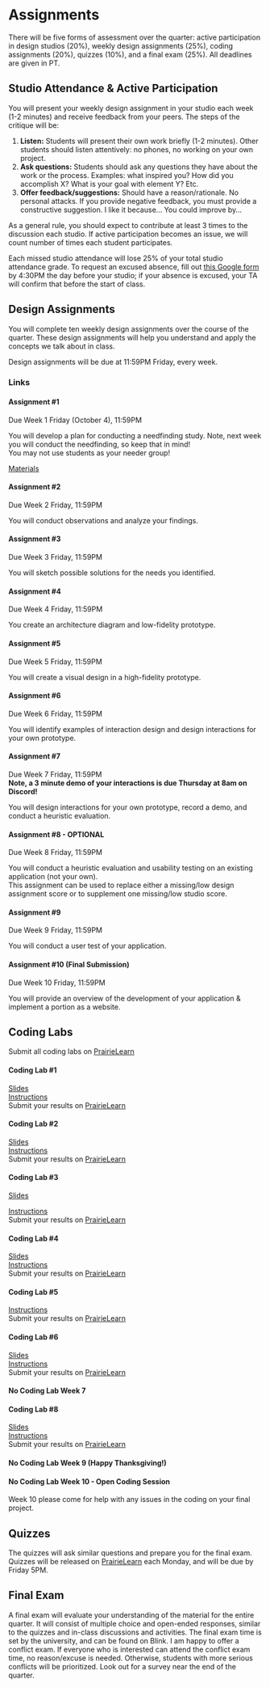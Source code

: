 # Assignments

There will be five forms of assessment over the quarter: active participation in design studios (20%), weekly design assignments (25%), coding assignments (20%), quizzes (10%), and a final exam (25%). All deadlines are given in PT.  

## Studio Attendance  & Active Participation   
You will present your weekly design assignment in your studio each week (1-2 minutes) and receive feedback from your peers. The steps of the critique will be:    
1) **Listen:** Students will present their own work briefly (1-2 minutes). Other students should listen attentively: no phones, no working on your own project.    
2) **Ask questions:** Students should ask any questions they have about the work or the process. Examples: what inspired you? How did you accomplish X? What is your goal with element Y? Etc.   
3) **Offer feedback/suggestions:** Should have a reason/rationale. No personal attacks. If you provide negative feedback, you must provide a constructive suggestion. I like it because… You could improve by…   

   
As a general rule, you should expect to contribute at least 3 times to the discussion each studio. If active participation becomes an issue, we will count number of times each student participates. 

Each missed studio attendance will lose 25% of your total studio attendance grade. To request an excused absence, fill out [this Google form](https://forms.gle/M77m6T62NeBCsPLcA) by 4:30PM the day before your studio; if your absence is excused, your TA will confirm that before the start of class. 

## Design Assignments

You will complete ten weekly design assignments over the course of the quarter. These design assignments will help you understand and apply the concepts we talk about in class.  

Design assignments will be due at 11:59PM Friday, every week. 

### Links

#### Assignment #1
Due Week 1 Friday (October 4), 11:59PM  

You will develop a plan for conducting a needfinding study. Note, next week you will conduct the needfinding, so keep that in mind!   
You may not use students as your needer group!   

[Materials](https://drive.google.com/file/d/1JmKrg75gFlEcPON22ZeYP9DJ_2r15f8z/view?usp=sharing)   

#### Assignment #2
Due Week 2 Friday, 11:59PM   

You will conduct observations and analyze your findings.       

<!--
[Instructions](https://docs.google.com/document/d/1KBe2s9GNwFuY1aQ89Qbt-_EPUbHai-ivlP-lgdmDbZc/edit?usp=sharing)   
[Materials](https://drive.google.com/file/d/1C4wS1ebfbmMwRIxqFiyP-40Ln_vRZr33/view?usp=drive_link)   -->

#### Assignment #3   
Due Week 3 Friday, 11:59PM   

You will sketch possible solutions for the needs you identified.          

<!--
[Instructions](https://docs.google.com/document/d/1lagFlIdlN0dpGQgtR_ytREDWwnOQiFskwua425pMqvQ/edit?usp=sharing)   
[Materials](https://drive.google.com/file/d/120TzpI6lG39vWzKcNr3WIsN6O0DTF-B4/view?usp=drive_link)     -->

#### Assignment #4   
Due Week 4 Friday, 11:59PM   

You create an architecture diagram and low-fidelity prototype.           

<!--
[Instructions](https://docs.google.com/document/d/18AqOm0jqx5qzHDpHolhnFmm_omsYep_b3fZ_czbnXgg/edit?usp=sharing)    
[(Optional) Materials](https://drive.google.com/file/d/1MlFAo7Ka9NNhS16DeVXNJmqXRVqd_Exu/view?usp=drive_link)   -->

#### Assignment #5
Due Week 5 Friday, 11:59PM

You will create a visual design in a high-fidelity prototype.      

<!--
[Instructions](https://docs.google.com/document/d/1_NbR9TsVBq5aruLEiy6Pts5PpoLP3gX5GRwX0Jh-rU4/edit?usp=sharing)    
[(Optional) Materials](https://drive.google.com/file/d/1BBlxi9aJmm0bwk-lI7dgwL-ERA079iJc/view?usp=drive_link)  --> 

#### Assignment #6   
Due Week 6 Friday, 11:59PM   

You will identify examples of interaction design and design interactions for your own prototype.   
  
<!-- Note, this assignment is optional and is intended for students who joined the class late and missed the first 1-2 design assignments.

[Instructions](https://docs.google.com/document/d/19pxaqOzsWlHvusqWgkkVtZdgNkxZVw-xVorJHO2A5L8/edit?usp=sharing)   -->

#### Assignment #7   
Due Week 7 Friday, 11:59PM   
**Note, a 3 minute demo of your interactions is due Thursday at 8am on Discord!**   

You will design interactions for your own prototype, record a demo, and conduct a heuristic evaluation.    

<!-- [Instructions](https://docs.google.com/document/d/1Kzcb2fcSCdk1JpTLnV_OMwTfuXd2TwNp2DF_WWmZ9Ww/edit?usp=sharing)   -->

#### Assignment #8 - OPTIONAL   
Due Week 8 Friday, 11:59PM   

You will conduct a heuristic evaluation and usability testing on an existing application (not your own).       
This assignment can be used to replace either a missing/low design assignment score or to supplement one missing/low studio score.      

<!--
[Instructions](https://docs.google.com/document/d/1Qcm0QSWObYGQSkPO_5YgVYUl3uLEi61t9R8FVFOFAB4/edit?usp=sharing)   -->

#### Assignment #9    
Due Week 9 Friday, 11:59PM    

You will conduct a user test of your application.      

<!-- [Instructions](https://docs.google.com/document/d/1yDeHKnBoFRPAy0iW1lMskdNYTSF73OuJyZCWKqOxsoA/edit?usp=sharing)    -->


#### Assignment #10 (Final Submission)
Due Week 10 Friday, 11:59PM 

You will provide an overview of the development of your application & implement a portion as a website.  

<!--
[Instructions](https://docs.google.com/document/d/1GcvxMZ7_ihoFjwwzi_eOzZzZ44d2wEp4f56A3wM2ddo/edit?usp=sharing)

-->

<!--
#### Assignment #3 
Due Friday October 7, 11:59PM   

You will conduct observations and analyze your findings.        
Will be released Monday October 3.  

[Instructions](https://docs.google.com/document/d/1ItD3q_uJKi2yv2CJAlFe3eI1kH-Hvdrp_F0VpptrZCE/edit?usp=sharing), [Rubric](https://docs.google.com/document/d/1cbY5dA84rzyzzQaDTvHo5kbgaW36I5LQSaDml1mAo_o/edit?usp=sharing), and [Templates](https://drive.google.com/drive/folders/1Zpq602P_8BHOimPo6Ul5c4qyv2Mh9BYf?usp=sharing)

#### Assignment #3
Due Friday October 15, 11:59PM   

You will sketch possible solutions for the needs you identified.        
Will be released Monday October 7.  

[Instructions and Rubric](https://docs.google.com/document/d/1-vAP14w8XsAzl1puRHVVDSHhGaJ2rcNDyfSXr_Wk1IY/edit?usp=sharing)


#### Assignment #4
Due Friday October 21, 11:59PM   

You will create an architecture diagram and low-fidelity prototype either of or to support your solution.        
Will be released Monday October 17.  

[Instructions and Rubric](https://docs.google.com/document/d/1SwIGVOvrpv2KGslgxCNvh0v4zeZXscNu_KrBqAJgJ8o/edit?usp=sharing)


#### Assignment #5
Due Friday October 28, 11:59PM   

You will create low-fidelity prototypes of interactions in your solution. During studio only.           

[Instructions and Rubric](https://docs.google.com/document/d/1i1MwKyfyfTq77hmWvDUn9qAbm01DXu7nZfl3lQIY1Mg/edit?usp=sharing)

#### Assignment #6   
Due Friday November 4, 11:59PM  

You will create medium to high-fidelity prototypes of the visual design of some part of your solution.  

[Instructions and Rubric](https://docs.google.com/document/d/1z-ZJKr9lIQOmlzhN_lOYKMDq83-tBjlrH6L6w1iVLWQ/edit?usp=sharing)  

#### Assignment #7   
Due Thursday November 10, 11:59PM  

You will find and analyze an example of a dark pattern.  

[Instructions and Rubric](https://docs.google.com/document/d/1KJYfWpoRGtZtPlIvUNS91hw_EZpJkFtUQbZtAZoicQE/edit?usp=sharing)  

#### Assignment #8   
Due Friday November 18, 11:59PM  

You will brainstorm a no-interface solution to one of your needfinding problems.    
Note: due to the student worker strike, this assignment will be peer graded.   

[Instructions and Rubric](https://docs.google.com/document/d/1D4sdrL0BGtqEATjX6_u1Y3d1e70NdEnMfSA5QYvQiwQ/edit?usp=sharing)  

#### Assignment #9   
Due Friday December 2, 11:59PM  

You will plan user testing for your tool or system.     

[Instructions and Rubric](https://docs.google.com/document/d/1YER0AcptYVQfVK-Wl6NZIJddqFPzhF9vXnRR49aV8zg/edit?usp=sharing)  
-->

## Coding Labs

Submit all coding labs on [PrairieLearn](https://us.prairielearn.com/pl/course_instance/165782)    

#### Coding Lab #1

[Slides](https://drive.google.com/file/d/13-V6r0Co6R36FqBstnh8FN3hF_XUhqPt/view?usp=drive_link)    
[Instructions](https://docs.google.com/document/d/1Vw_FP30RpA4RJIafceWIcOg2oDhlk_1bRuqGWPKcDKQ/edit?usp=sharing)    
Submit your results on [PrairieLearn](https://us.prairielearn.com)  

#### Coding Lab #2

[Slides](https://drive.google.com/file/d/1iodcRI7mTa1R-eou1qrOxgZ5FyL1gw9e/view?usp=sharing)     
[Instructions](https://docs.google.com/document/d/1NXNImg8zl1R0GK8Y9IM2j712zuM892J1xbQnM7SAzdA/edit?usp=drive_link)    
Submit your results on [PrairieLearn](https://us.prairielearn.com)  

#### Coding Lab #3   

[Slides](https://drive.google.com/file/d/1nGdStMezjX7CRQ44YvaMoCT9rEt-ieBl/view?usp=share_link)    
<!--[Lecture Recording](https://drive.google.com/file/d/1mJMeiJQmANY4AU3I6-XQUOL2jHuOF7sk/view?usp=share_link)  --> 
[Instructions](https://docs.google.com/document/d/12ivLXLjBSvvynfy07yLdoSw0VGl9SGYxDgyg-ugsgqE/edit?usp=sharing)   
Submit your results on [PrairieLearn](https://us.prairielearn.com)  

#### Coding Lab #4   

[Slides](https://drive.google.com/file/d/1dypisj0IXGdWkh6ZudbPpLSV0Jyk4EiU/view?usp=drive_link)   
[Instructions](https://docs.google.com/document/d/1tP2r-JYAmiyPys0yfKyShRXUG9u8qh97JvKEhPNMid8/edit?usp=sharing)   
Submit your results on [PrairieLearn](https://us.prairielearn.com)  

#### Coding Lab #5  

[Instructions](https://docs.google.com/document/d/1EmJxAlJeR9kq3LCZiI141mHxGWgwd7pxupG-M5Q01G4/edit?usp=sharing)    
Submit your results on [PrairieLearn](https://us.prairielearn.com)  

#### Coding Lab #6   

[Slides](https://drive.google.com/file/d/1RL3zyWmj1pjgtm2uXzkMPzVzl4knhNOM/view?usp=drive_link)   
[Instructions](https://docs.google.com/document/d/1rgtl5vj8MLkq6UCvBDc5JbB95monima26HxqoeoutdU/edit?usp=sharing)   
Submit your results on [PrairieLearn](https://us.prairielearn.com/pl/course_instance/143041/assessment/2378129)   

#### No Coding Lab Week 7

#### Coding Lab #8

[Slides](https://drive.google.com/file/d/1YqYjhA5ik_9xVvaCRsHGTvyipE9yxqls/view?usp=drive_link)   
[Instructions](https://docs.google.com/document/d/1DWGK9WBzY_Ne5OumiyMtNWuL1i6QatxvsPNsBNqcjY8/edit?usp=sharing)   
Submit your results on [PrairieLearn](https://us.prairielearn.com/pl/course_instance/143041/assessment/2380835)    

#### No Coding Lab Week 9 (Happy Thanksgiving!)

#### No Coding Lab Week 10 - Open Coding Session

Week 10 please come for help with any issues in the coding on your final project. 

## Quizzes
  
The quizzes will ask similar questions and prepare you for the final exam. Quizzes will be released on [PrairieLearn](https://us.prairielearn.com/pl/course_instance/165782) each Monday, and will be due by Friday 5PM.    

## Final Exam

A final exam will evaluate your understanding of the material for the entire quarter. It will consist of multiple choice and open-ended responses, similar to the quizzes and in-class discussions and activities. The final exam time is set by the university, and can be found on Blink. I am happy to offer a conflict exam. If everyone who is interested can attend the conflict exam time, no reason/excuse is needed. Otherwise, students with more serious conflicts will be prioritized. Look out for a survey near the end of the quarter. 
